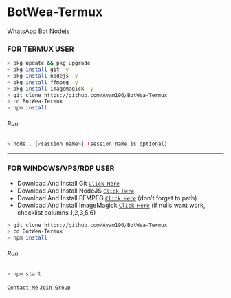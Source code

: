 # BotWea-Termux
WhatsApp Bot Nodejs

### FOR TERMUX USER
```bash
> pkg update && pkg upgrade
> pkg install git -y
> pkg install nodejs -y
> pkg install ffmpeg -y
> pkg install imagemagick -y
> git clone https://github.com/Ayam196/BotWea-Termux
> cd BotWea-Termux
> npm install
```
###### Run
```bash
> node . [<session name>] (session name is optional)
```

---------

### FOR WINDOWS/VPS/RDP USER
* Download And Install Git [`Click Here`](https://git-scm.com/downloads) <br>
* Download And Install NodeJS [`Click Here`](https://nodejs.org/en/download) <br>
* Download And Install FFMPEG [`Click Here`](https://ffmpeg.org/download.html) (don't forget to path) 
* Download And Install ImageMagick [`Click Here`](https://imagemagick.org/script/download.php) (if nulis want work,  checklist columns 1,2,3,5,6) 
```bash
> git clone https://github.com/Ayam196/BotWea-Termux
> cd BotWea-Termux
> npm install
```
###### Run
```bash
> npm start
```

[`Contact Me`](https://bit.ly/owner_bot)
[`Join Group`](Empty)
